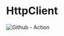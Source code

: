 # HttpClient
![Github - Action](https://github.com/seriouslag/httpclient/actions/workflows/main.yml/badge.svg)
